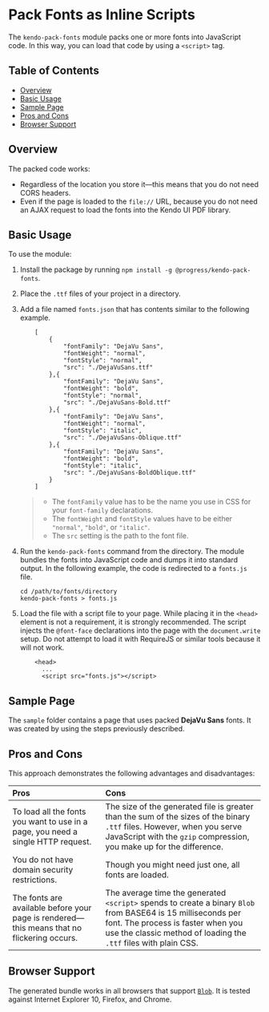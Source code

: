 # Pack Fonts as Inline Scripts

Thе `kendo-pack-fonts` module packs one or more fonts into JavaScript code. In this way, you can load that code by using a `<script>` tag.

## Table of Contents

* [Overview](#overview)
* [Basic Usage](#basic-usage)
* [Sample Page](#sample-page)
* [Pros and Cons](#pros-and-cons)
* [Browser Support](#browser-support)

## Overview

The packed code works:

* Regardless of the location you store it&mdash;this means that you do not need CORS headers.
* Even if the page is loaded to the `file://` URL, because you do not need an AJAX request to load the fonts into the Kendo UI PDF library.

## Basic Usage

To use the module:

1. Install the package by running `npm install -g @progress/kendo-pack-fonts`.

1. Place the `.ttf` files of your project in a directory.

1. Add a file named `fonts.json` that has contents similar to the following example.

    ```
        [
            {
                "fontFamily": "DejaVu Sans",
                "fontWeight": "normal",
                "fontStyle": "normal",
                "src": "./DejaVuSans.ttf"
            },{
                "fontFamily": "DejaVu Sans",
                "fontWeight": "bold",
                "fontStyle": "normal",
                "src": "./DejaVuSans-Bold.ttf"
            },{
                "fontFamily": "DejaVu Sans",
                "fontWeight": "normal",
                "fontStyle": "italic",
                "src": "./DejaVuSans-Oblique.ttf"
            },{
                "fontFamily": "DejaVu Sans",
                "fontWeight": "bold",
                "fontStyle": "italic",
                "src": "./DejaVuSans-BoldOblique.ttf"
            }
        ]
    ```

    > * The `fontFamily` value has to be the name you use in CSS for your `font-family` declarations.
    > * The `fontWeight` and `fontStyle` values have to be either `"normal"`, `"bold"`, or `"italic"`.
    > * The `src` setting is the path to the font file.

1. Run the `kendo-pack-fonts` command from the directory. The module bundles the fonts into JavaScript code and dumps it into standard output. In the following example, the code is redirected to a `fonts.js` file.

    ```
    cd /path/to/fonts/directory
    kendo-pack-fonts > fonts.js
    ```

1. Load the file with a script file to your page. While placing it in the `<head>` element is not a requirement, it is strongly recommended. The script injects the `@font-face` declarations into the page with the `document.write` setup. Do not attempt to load it with RequireJS or similar tools because it will not work.

    ```
        <head>
          ...
          <script src="fonts.js"></script>
    ```

## Sample Page

The `sample` folder contains a page that uses packed **DejaVu Sans** fonts. It was created by using the steps previously described.

## Pros and Cons

This approach demonstrates the following advantages and disadvantages:

|Pros|Cons|
|:---|:---|
|To load all the fonts you want to use in a page, you need a single HTTP request. |The size of the generated file is greater than the sum of the sizes of the binary `.ttf` files. However, when you serve JavaScript with the `gzip` compression, you make up for the difference.|
|You do not have domain security restrictions. |Though you might need just one, all fonts are loaded.|
|The fonts are available before your page is rendered&mdash;this means that no flickering occurs. |The average time the generated `<script>` spends to create a binary `Blob` from BASE64 is 15 milliseconds per font. The process is faster when you use the classic method of loading the `.ttf` files with plain CSS.|

## Browser Support

The generated bundle works in all browsers that support [`Blob`](https://developer.mozilla.org/en/docs/Web/API/Blob). It is tested against Internet Explorer 10, Firefox, and Chrome.
